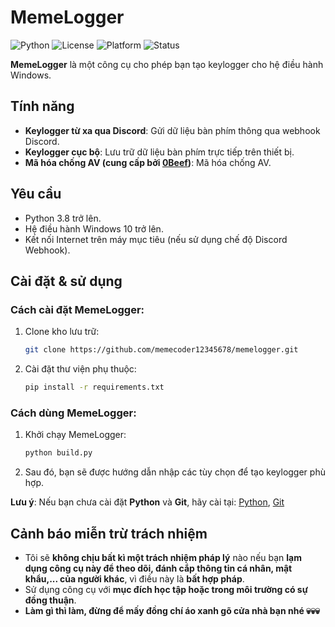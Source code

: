 # MemeLogger
![Python](https://img.shields.io/badge/Python-3.8%2B-blue?logo=python&logoColor=white)
![License](https://img.shields.io/badge/License-MIT-green?style=flat&logo=book)
![Platform](https://img.shields.io/badge/Platform-Windows-blue?logo=windows&logoColor=white)
![Status](https://img.shields.io/badge/Status-Active-brightgreen?style=flat)

**MemeLogger** là một công cụ cho phép bạn tạo keylogger cho hệ điều hành Windows.

## Tính năng

  - **Keylogger từ xa qua Discord**: Gửi dữ liệu bàn phím thông qua webhook Discord.
  - **Keylogger cục bộ**: Lưu trữ dữ liệu bàn phím trực tiếp trên thiết bị.
  - **Mã hóa chống AV (cung cấp bởi [0Beef](https://github.com/memecoder12345678/0BeeF-Python-Crypter.git))**: Mã hóa chống AV.

## Yêu cầu
  
  - Python 3.8 trở lên.
  - Hệ điều hành Windows 10 trở lên.
  - Kết nối Internet trên máy mục tiêu (nếu sử dụng chế độ Discord Webhook).

## Cài đặt & sử dụng

  ### Cách cài đặt MemeLogger:
    
  1. Clone kho lưu trữ:
    
        ```bash
        git clone https://github.com/memecoder12345678/memelogger.git
        ```
    
  2. Cài đặt thư viện phụ thuộc:
    
        ```bash
        pip install -r requirements.txt
        ```
  ### Cách dùng MemeLogger:
  1. Khởi chạy MemeLogger:
    
        ```bash
        python build.py
        ```

  2. Sau đó, bạn sẽ được hướng dẫn nhập các tùy chọn để tạo keylogger phù hợp.

  **Lưu ý**: Nếu bạn chưa cài đặt **Python** và **Git**, hãy cài tại: [Python](https://www.python.org/downloads "Trang cài đặt Python"), [Git](https://git-scm.com/downloads "Trang cài đặt Git")

## Cảnh báo miễn trừ trách nhiệm
  - Tôi sẽ **không chịu bất kì một trách nhiệm pháp lý** nào nếu bạn **lạm dụng công cụ này để theo dõi, đánh cắp thông tin cá nhân, mật khẩu,... của người khác**, vì điều này là **bất hợp pháp**.
  - Sử dụng công cụ với **mục đích học tập hoặc trong môi trường có sự đồng thuận**.
  - **Làm gì thì làm, đừng để mấy đồng chí áo xanh gõ cửa nhà bạn nhé 💀💀💀**
